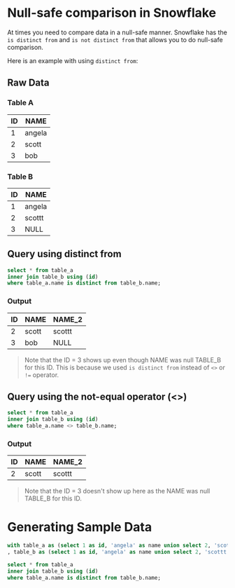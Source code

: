 # Null-safe comparison in Snowflake

At times you need to compare data in a null-safe manner. Snowflake has the `is distinct from` and `is not distinct from` that allows you to do null-safe comparison.

Here is an example with using `distinct from`:

## Raw Data

### Table A

| ID | NAME   |
|----|--------|
| 1  | angela |
| 2  | scott  |
| 3  | bob    |


### Table B

| ID | NAME   |
|----|--------|
| 1  | angela |
| 2  | scottt |
| 3  | NULL   |


## Query using distinct from
```sql
select * from table_a
inner join table_b using (id)
where table_a.name is distinct from table_b.name;
```

### Output

| ID | NAME  | NAME_2 |
|----|-------|--------|
| 2  | scott | scottt |
| 3  | bob   | NULL   |

> Note that the ID = 3 shows up even though NAME was null TABLE_B for this ID. This is because we used `is distinct from` instead of `<>` or `!=` operator.


## Query using the not-equal operator (<>)
```sql
select * from table_a
inner join table_b using (id)
where table_a.name <> table_b.name;
```

### Output

| ID | NAME  | NAME_2 |
|----|-------|--------|
| 2  | scott | scottt |

> Note that the ID = 3 doesn't show up here as the NAME was null TABLE_B for this ID.


# Generating Sample Data


```sql
with table_a as (select 1 as id, 'angela' as name union select 2, 'scott'  union select 3, 'bob')
, table_b as (select 1 as id, 'angela' as name union select 2, 'scottt'  union select 3, null)

select * from table_a
inner join table_b using (id)
where table_a.name is distinct from table_b.name;
```
